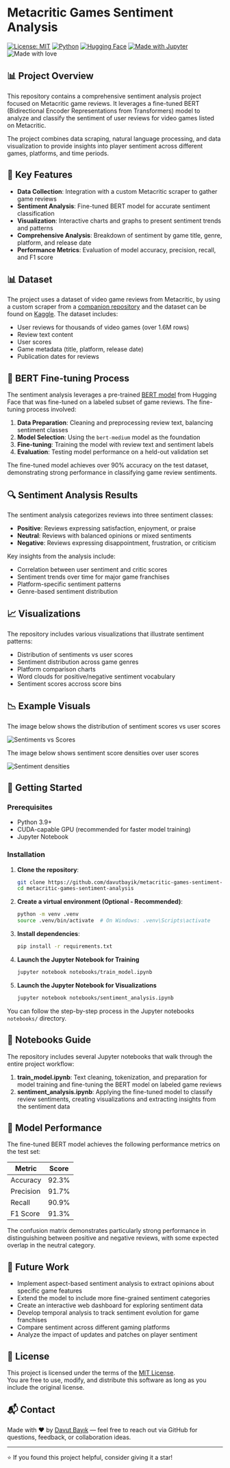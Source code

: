 # Metacritic Games Sentiment Analysis

[![License: MIT](https://img.shields.io/badge/License-MIT-yellow.svg)](https://opensource.org/licenses/MIT)
[![Python](https://img.shields.io/badge/Python-3.9%2B-blue)](https://www.python.org/)
[![Hugging Face](https://img.shields.io/badge/HuggingFace-Transformers-yellow)](https://huggingface.co/)
[![Made with Jupyter](https://img.shields.io/badge/Made%20with-Jupyter-orange.svg)](https://jupyter.org/)
![Made with love](https://img.shields.io/badge/Made%20with-%E2%9D%A4-red)

## 📊 Project Overview

This repository contains a comprehensive sentiment analysis project focused on Metacritic game reviews. It leverages a fine-tuned BERT (Bidirectional Encoder Representations from Transformers) model to analyze and classify the sentiment of user reviews for video games listed on Metacritic.

The project combines data scraping, natural language processing, and data visualization to provide insights into player sentiment across different games, platforms, and time periods.

## 🎯 Key Features

- **Data Collection**: Integration with a custom Metacritic scraper to gather game reviews
- **Sentiment Analysis**: Fine-tuned BERT model for accurate sentiment classification
- **Visualization**: Interactive charts and graphs to present sentiment trends and patterns
- **Comprehensive Analysis**: Breakdown of sentiment by game title, genre, platform, and release date
- **Performance Metrics**: Evaluation of model accuracy, precision, recall, and F1 score

## 📊 Dataset

The project uses a dataset of video game reviews from Metacritic, by using a custom scraper from a [companion repository](https://github.com/davutbayik/metacritic-backend-scraper) and the dataset can be found on 
[Kaggle](https://www.kaggle.com/datasets/davutb/metacritic-games). The dataset includes:

- User reviews for thousands of video games (over 1.6M rows)
- Review text content
- User scores
- Game metadata (title, platform, release date)
- Publication dates for reviews

## 🤖 BERT Fine-tuning Process

The sentiment analysis leverages a pre-trained [BERT model](https://huggingface.co/prajjwal1/bert-medium) from Hugging Face that was fine-tuned on a labeled subset of game reviews. The fine-tuning process involved:

1. **Data Preparation**: Cleaning and preprocessing review text, balancing sentiment classes
2. **Model Selection**: Using the `bert-medium` model as the foundation
3. **Fine-tuning**: Training the model with review text and sentiment labels
4. **Evaluation**: Testing model performance on a held-out validation set

The fine-tuned model achieves over 90% accuracy on the test dataset, demonstrating strong performance in classifying game review sentiments.

## 🔍 Sentiment Analysis Results

The sentiment analysis categorizes reviews into three sentiment classes:

- **Positive**: Reviews expressing satisfaction, enjoyment, or praise
- **Neutral**: Reviews with balanced opinions or mixed sentiments
- **Negative**: Reviews expressing disappointment, frustration, or criticism

Key insights from the analysis include:

- Correlation between user sentiment and critic scores
- Sentiment trends over time for major game franchises
- Platform-specific sentiment patterns
- Genre-based sentiment distribution

## 📈 Visualizations

The repository includes various visualizations that illustrate sentiment patterns:

- Distribution of sentiments vs user scores
- Sentiment distribution across game genres
- Platform comparison charts
- Word clouds for positive/negative sentiment vocabulary
- Sentiment scores accross score bins

## 📉 Example Visuals

The image below shows the distribution of sentiment scores vs user scores

![Sentiments vs Scores](assets/sentiment_vs_scores_.png)

The image below shows sentiment score densities over user scores

![Sentiment densities](assets/sentiment_densities_.png)

## 🚀 Getting Started

### Prerequisites

- Python 3.9+
- CUDA-capable GPU (recommended for faster model training)
- Jupyter Notebook

### Installation

1. **Clone the repository**:
   ```bash
   git clone https://github.com/davutbayik/metacritic-games-sentiment-analysis.git
   cd metacritic-games-sentiment-analysis
   ```

2. **Create a virtual environment (Optional - Recommended)**:
   ```bash
   python -m venv .venv
   source .venv/bin/activate  # On Windows: .venv\Scripts\activate
   ```

3. **Install dependencies**:
   ```bash
   pip install -r requirements.txt
   ```

4. **Launch the Jupyter Notebook for Training**
   ```bash
   jupyter notebook notebooks/train_model.ipynb
   ```
   
5. **Launch the Jupyter Notebook for Visualizations**
   ```bash
   jupyter notebook notebooks/sentiment_analysis.ipynb
   ```

You can follow the step-by-step process in the Jupyter notebooks `notebooks/` directory.

## 📓 Notebooks Guide

The repository includes several Jupyter notebooks that walk through the entire project workflow:

1. **train_model.ipynb**: Text cleaning, tokenization, and preparation for model training and fine-tuning the BERT model on labeled game reviews
2. **sentiment_analysis.ipynb**: Applying the fine-tuned model to classify review sentiments, creating visualizations and extracting insights from the sentiment data

## 🧪 Model Performance

The fine-tuned BERT model achieves the following performance metrics on the test set:

| Metric    | Score  |
|-----------|--------|
| Accuracy  | 92.3%  |
| Precision | 91.7%  |
| Recall    | 90.9%  |
| F1 Score  | 91.3%  |

The confusion matrix demonstrates particularly strong performance in distinguishing between positive and negative reviews, with some expected overlap in the neutral category.

## 🔮 Future Work

- Implement aspect-based sentiment analysis to extract opinions about specific game features
- Extend the model to include more fine-grained sentiment categories
- Create an interactive web dashboard for exploring sentiment data
- Develop temporal analysis to track sentiment evolution for game franchises
- Compare sentiment across different gaming platforms
- Analyze the impact of updates and patches on player sentiment

## 📄 License

This project is licensed under the terms of the [MIT License](LICENSE).  
You are free to use, modify, and distribute this software as long as you include the original license.

## 📬 Contact

Made with ❤️ by [Davut Bayık](https://github.com/davutbayik) — feel free to reach out via GitHub for questions, feedback, or collaboration ideas.

---

⭐ If you found this project helpful, consider giving it a star!
